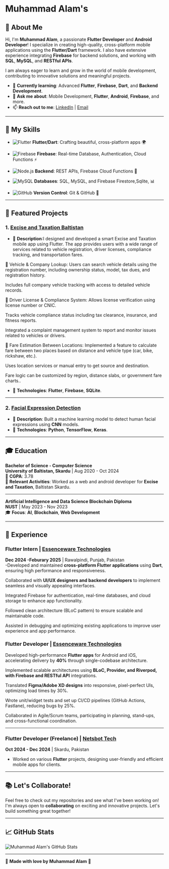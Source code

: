 # Muhammad Alam's  

## 🌟 About Me

Hi, I'm **Muhammad Alam**, a passionate **Flutter Developer** and **Android Developer**! I specialize in creating high-quality, cross-platform mobile applications using the **Flutter/Dart** framework. I also have extensive experience integrating **Firebase** for backend solutions, and working with **SQL**, **MySQL**, and **RESTful APIs**.

I am always eager to learn and grow in the world of mobile development, contributing to innovative solutions and meaningful projects.

- 🌱 **Currently learning**: Advanced **Flutter**, **Firebase**, **Dart**, and **Backend Development**.
- 💬 **Ask me about**: Mobile Development, **Flutter**, **Android**, **Firebase**, and more.
- 📫 **Reach out to me**: [LinkedIn](https://www.linkedin.com/in/muhammad-alam-896ba2215/) | [Email](muhammadalamrush044@gmail.com)

---

## 🚀 My Skills

- ![Flutter](https://img.shields.io/badge/Flutter-%23025698?style=for-the-badge&logo=flutter&logoColor=white) **Flutter/Dart**: Crafting beautiful, cross-platform apps 🌍
- ![Firebase](https://img.shields.io/badge/Firebase-%23039BE5?style=for-the-badge&logo=firebase&logoColor=white) **Firebase**: Real-time Database, Authentication, Cloud Functions ⚡

- ![Node.js](https://img.shields.io/badge/Node.js-%2361DAFB?style=for-the-badge&logo=node.js&logoColor=white) **Backend**: REST APIs, Firebase Cloud Functions 🔧
- ![MySQL](https://img.shields.io/badge/MySQL-%234479A1?style=for-the-badge&logo=mysql&logoColor=white) **Databases**: SQL, MySQL, and Firebase Firestore,Sqlite, 📊
- ![GitHub](https://img.shields.io/badge/GitHub-%23121011?style=for-the-badge&logo=github&logoColor=white) **Version Control**: Git & GitHub 🔄

---


## 🔧 Featured Projects

### 1. [Excise and Taxation Baltistan](https://github.com/yourusername/excise-taxation-baltistan)
   - 📱 **Description**:I designed and developed a smart Excise and Taxation mobile app using Flutter. The app provides users with a wide range of services related to vehicle registration, driver licenses, compliance tracking, and transportation fares.

🚗 Vehicle & Company Lookup:
Users can search vehicle details using the registration number, including ownership status, model, tax dues, and registration history.

Includes full company vehicle tracking with access to detailed vehicle records.

🪪 Driver License & Compliance System:
Allows license verification using license number or CNIC.

Tracks vehicle compliance status including tax clearance, insurance, and fitness reports.

Integrated a complaint management system to report and monitor issues related to vehicles or drivers.

💸 Fare Estimation Between Locations:
Implemented a feature to calculate fare between two places based on distance and vehicle type (car, bike, rickshaw, etc.).

Uses location services or manual entry to get source and destination.

Fare logic can be customized by region, distance slabs, or government fare charts..
   - 🔧 **Technologies**: **Flutter**, **Firebase**, **SQLite**.

---

### 2. [Facial Expression Detection](https://github.com/yourusername/facial-expression-detection)
   - 🤖 **Description**: Built a machine learning model to detect human facial expressions using **CNN** models.
   - 🔧 **Technologies**: **Python**, **TensorFlow**, **Keras**.

---

## 🎓 Education

**Bachelor of Science - Computer Science**  
**University of Baltistan, Skardu** | Aug 2020 - Oct 2024  
📍 **CGPA**: 3.78  
🔧 **Relevant Activities**: Worked as a web and android developer for **Excise and Taxation**, Baltistan Skardu.

---

**Artificial Intelligence and Data Science Blockchain Diploma**  
**NUST** | May 2023 - Nov 2023  
🎓 **Focus**: **AI**, **Blockchain**, **Web Development**

---

## 💼 Experience

### **Flutter Intern** | [Essenceware Technologies](https://www.essencewaretech.com/)
**Dec 2024 -Feburary 2025** | Rawalpindi, Punjab, Pakistan  
-Developed and maintained **cross-platform Flutter applications** using **Dart**, ensuring high performance and responsiveness.

Collaborated with **UI/UX designers and backend developers** to implement seamless and visually appealing interfaces.

Integrated Firebase for authentication, real-time databases, and cloud storage to enhance app functionality.

Followed clean architecture (BLoC pattern) to ensure scalable and maintainable code.

Assisted in debugging and optimizing existing applications to improve user experience and app performance.
### **Flutter Developer** | [Essenceware Technologies](https://www.essencewaretech.com/)

Developed high-performance **Flutter apps** for Android and iOS, accelerating delivery by **40%** through single-codebase architecture.

Implemented scalable architectures using **BLoC, Provider, and Riverpod, with Firebase and RESTful API** integrations.

Translated **Figma/Adobe XD designs** into responsive, pixel-perfect UIs, optimizing load times by 30%.

Wrote unit/widget tests and set up CI/CD pipelines (GitHub Actions, Fastlane), reducing bugs by 25%.

Collaborated in Agile/Scrum teams, participating in planning, stand-ups, and cross-functional coordination.


---

### **Flutter Developer (Freelance)** | [Netsbot Tech](https://www.netsbot.com/)
**Oct 2024 - Dec 2024** | Skardu, Pakistan  
- Worked on various **Flutter** projects, designing user-friendly and efficient mobile apps for clients.

---

## 📚 Let's Collaborate!

Feel free to check out my repositories and see what I've been working on! I'm always open to **collaborating** on exciting and innovative projects. Let's build something great together!

---
## 📈 GitHub Stats

![Muhammad Alam's GitHub Stats](https://github-readme-stats.vercel.app/api?username=yourusername&show_icons=true&theme=radical)

---

💙 **Made with love by Muhammad Alam** 💙
